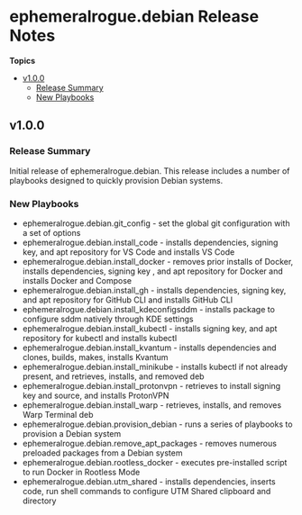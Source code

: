 # ephemeralrogue\.debian Release Notes

**Topics**

- <a href="#v1-0-0">v1\.0\.0</a>
    - <a href="#release-summary">Release Summary</a>
    - <a href="#new-playbooks">New Playbooks</a>

<a id="v1-0-0"></a>
## v1\.0\.0

<a id="release-summary"></a>
### Release Summary

Initial release of ephemeralrogue\.debian\.
This release includes a number of playbooks designed to quickly provision Debian systems\.

<a id="new-playbooks"></a>
### New Playbooks

* ephemeralrogue\.debian\.git\_config \- set the global git configuration with a set of options
* ephemeralrogue\.debian\.install\_code \- installs dependencies\, signing key\, and apt repository for VS Code and installs VS Code
* ephemeralrogue\.debian\.install\_docker \- removes prior installs of Docker\, installs dependencies\, signing key \, and apt repository for Docker and installs Docker and Compose
* ephemeralrogue\.debian\.install\_gh \- installs dependencies\, signing key\, and apt repository for GitHub CLI and installs GitHub CLI
* ephemeralrogue\.debian\.install\_kdeconfigsddm \- installs package to configure sddm natively through KDE settings
* ephemeralrogue\.debian\.install\_kubectl \- installs signing key\, and apt repository for kubectl and installs kubectl
* ephemeralrogue\.debian\.install\_kvantum \- installs dependencies and clones\, builds\, makes\, installs Kvantum
* ephemeralrogue\.debian\.install\_minikube \- installs kubectl if not already present\, and retrieves\, installs\, and removed deb
* ephemeralrogue\.debian\.install\_protonvpn \- retrieves to install signing key and source\, and installs ProtonVPN
* ephemeralrogue\.debian\.install\_warp \- retrieves\, installs\, and removes Warp Terminal deb
* ephemeralrogue\.debian\.provision\_debian \- runs a series of playbooks to provision a Debian system
* ephemeralrogue\.debian\.remove\_apt\_packages \- removes numerous preloaded packages from a Debian system
* ephemeralrogue\.debian\.rootless\_docker \- executes pre\-installed script to run Docker in Rootless Mode
* ephemeralrogue\.debian\.utm\_shared \- installs dependencies\, inserts code\, run shell commands to configure UTM Shared clipboard and directory
